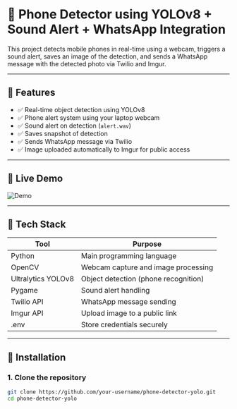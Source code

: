 # 📱 Phone Detector using YOLOv8 + Sound Alert + WhatsApp Integration

This project detects mobile phones in real-time using a webcam, triggers a sound alert, saves an image of the detection, and sends a WhatsApp message with the detected photo via Twilio and Imgur.

---

## 🚀 Features

- ✅ Real-time object detection using YOLOv8
- ✅ Phone alert system using your laptop webcam
- ✅ Sound alert on detection (`alert.wav`)
- ✅ Saves snapshot of detection
- ✅ Sends WhatsApp message via Twilio
- ✅ Image uploaded automatically to Imgur for public access

---

## 📸 Live Demo
![Demo](demo.gif) <!-- Optional demo GIF or image -->

---

## 🧠 Tech Stack

| Tool         | Purpose                              |
|--------------|---------------------------------------|
| Python       | Main programming language             |
| OpenCV       | Webcam capture and image processing   |
| Ultralytics YOLOv8 | Object detection (phone recognition) |
| Pygame       | Sound alert handling                  |
| Twilio API   | WhatsApp message sending              |
| Imgur API    | Upload image to a public link         |
| .env         | Store credentials securely            |

---

## 🔧 Installation

### 1. Clone the repository

```bash
git clone https://github.com/your-username/phone-detector-yolo.git
cd phone-detector-yolo
